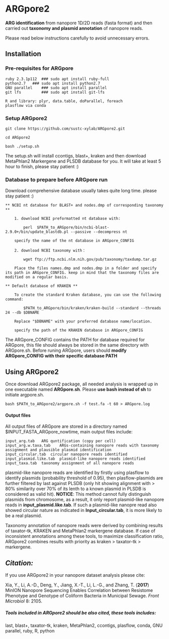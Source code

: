 # ARGpore2

**ARG identification** from nanopore 1D/2D reads (fasta format) and then carried out **taxonomy and plasmid annotation** of nanopore reads.

Please read below instructions carefully to avoid unnecessary errors.

## Installation 
### Pre-requisites for ARGpore 
	
	ruby 2.3.1p112	### sudo apt install ruby-full
	python2.7	### sudo apt install python2.7
	GNU parallel	### sudo apt install parallel
	git lfs	        ### sudo apt install git-lfs
	
	R and library: plyr, data.table, doParallel, foreach
	plasflow via conda
	

### Setup ARGpore2
	
	git clone https://github.com/sustc-xylab/ARGpore2.git
	
	cd ARGpore2
	
	bash ./setup.sh	

The setup.sh will install ccontigs, blast+, kraken and then download MetaPhlan2 Markergene and PLSDB database for you. It will take at least 5 hour to finish, please stay patient :)


### Database to prepare before ARGpore run 

Download comprehensive database usually takes quite long time. please stay patient :)
 

	** NCBI nt database for BLAST+ and nodes.dmp of corresponding taxonomy ** 
		
		1. download NCBI preformatted nt database with:
			
			perl  $PATH_to_ARGpore/bin/ncbi-blast-2.9.0+/bin/update_blastdb.pl --passive --decompress nt
			
		specify the name of the nt database in ARGpore_CONFIG
		
		2. download NCBI taxonomy with：
			
			wget ftp://ftp.ncbi.nlm.nih.gov/pub/taxonomy/taxdump.tar.gz
		
		Place the files names.dmp and nodes.dmp in a folder and specify its path in ARGpore_CONFIG. keep in mind that the taxonomy files are modified on a regular basis.  
		
	** Default database of KRAKEN **
		
		To create the standard Kraken database, you can use the following command:
		
			$PATH_to_ARGpore/bin/kraken/kraken-build --standard --threads 24 --db $DBNAME
		
		Replace "$DBNAME" with your preferred database name/location. 
		
		specify the path of the KRAKEN database in ARGpore_CONFIG
		
The ARGpore_CONFIG contains the PATH for database required for ARGpore, this file should always be stored in the same directory with ARGpore.sh. Before runing ARGpore, users should **modify ARGpore_CONFIG with their specific database PATH**

## Using ARGpore2 
Once download ARGpore2 package, all needed analysis is wrapped up in one executable named **ARGpore.sh**. Please **use bash instead of sh** to initiate argpore.sh.

	bash $PATH_to_ARGpore2/argpore.sh -f test.fa -t 60 > ARGpore.log


	
#### Output files 
All output files of ARGpore are stored in a directory named $INPUT_FASTA_ARGpore_nowtime, main output files include:
	
	input_arg.tab	ARG quntification (copy per cell)
	input_arg.w.taxa.tab	ARGs-containing nanopore reads with taxonomy assignment and plausible plasmid identification
	input_circular.tab	circular nanopore reads identified
	input_plasmid.like.tab	plasmid-like nanopore reads identified
	input_taxa.tab	taxonomy assignment of all nanopore reads

plasmid-like nanopore reads are identified by firstly using plasflow to identify plasmids (probability threshold of 0.95), then plasflow-plasmids are further filtered by last against PLSDB (only hit showing alignment with > 80% similarity over 70% of its lenth to a known plasmid in PLSDB is considered as valid hit). **NOTICE**: This method cannot fully distinguish plasmids from chromosome, as a result, it only report plasmid-like nanopore reads in **input_plasmid.like.tab**. If such a plasmid-like nanopre read also showed circular nature as indicated in **Input_circular.tab**, it is more likely to be a real plasmid. 

Taxonomy annotation of nanopore reads were derived by combining results of taxator-tk, KRAKEN and MetaPhlan2 markergene database. If case of inconsistent annotations among these tools, to maximize classification ratio, ARGpore2 combines results with priority as kraken > taxator-tk > markergene. 

## *Citation:*

If you use ARGpore2 in your nanopore dataset analysis please cite:

Xia, Y., Li, A.-D., Deng, Y., Jiang, X.-T., Li, L.-G., and Zhang, T. (**2017**) MinION Nanopore Sequencing Enables Correlation between Resistome Phenotype and Genotype of Coliform Bacteria in Municipal Sewage. *Front Microbiol* 8: 2105.

##### Tools included in ARGpore2 should be also cited, these tools includes: 

last, blast+, taxator-tk, kraken, MetaPhlan2, ccontigs, plasflow, conda, GNU parallel, ruby, R, python




